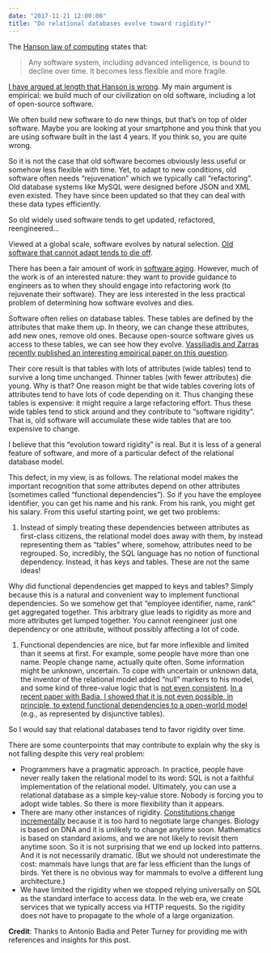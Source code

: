 ```yaml
---
date: "2017-11-21 12:00:00"
title: "Do relational databases evolve toward rigidity?"
---
```




The [Hanson law of computing](/lemire/blog/2015/07/03/would-an-artificial-intelligence-grow-old/) states that:

> Any software system, including advanced intelligence, is bound to decline over time. It becomes less flexible and more fragile.


[I have argued at length that Hanson is wrong](/lemire/blog/2015/07/03/would-an-artificial-intelligence-grow-old/). My main argument is empirical: we build much of our civilization on old software, including a lot of open-source software.

We often build new software to do new things, but that&rsquo;s on top of older software. Maybe you are looking at your smartphone and you think that you are using software built in the last 4 years. If you think so, you are quite wrong.

So it is not the case that old software becomes obviously less useful or somehow less flexible with time. Yet, to adapt to new conditions, old software often needs &ldquo;rejuvenation&rdquo; which we typically call &ldquo;refactoring&rdquo;. Old database systems like MySQL were designed before JSON and XML even existed. They have since been updated so that they can deal with these data types efficiently.

So old widely used software tends to get updated, refactored, reengineered&hellip;

Viewed at a global scale, software evolves by natural selection. [Old software that cannot adapt tends to die off](/lemire/blog/2016/11/23/software-evolves-by-natural-selection/).

There has been a fair amount of work in [software aging](http://wpage.unina.it/roberto.natella/papers/natella_aging_survey_2013.pdf). However, much of the work is of an interested nature: they want to provide guidance to engineers as to when they should engage into refactoring work (to rejuvenate their software). They are less interested in the less practical problem of determining how software evolves and dies.

Software often relies on database tables. These tables are defined by the attributes that make them up. In theory, we can change these attributes, add new ones, remove old ones. Because open-source software gives us access to these tables, we can see how they evolve. [Vassiliadis and Zarras recently published an interesting empirical paper on this question](https://link.springer.com/article/10.1007/s13740-017-0083-x).

Their core result is that tables with lots of attributes (wide tables) tend to survive a long time unchanged. Thinner tables (with fewer attributes) die young. Why is that? One reason might be that wide tables covering lots of attributes tend to have lots of code depending on it. Thus changing these tables is expensive: it might require a large refactoring effort. Thus these wide tables tend to stick around and they contribute to &ldquo;software rigidity&rdquo;. That is, old software will accumulate these wide tables that are too expensive to change.

I believe that this &ldquo;evolution toward rigidity&rdquo; is real. But it is less of a general feature of software, and more of a particular defect of the relational database model.

This defect, in my view, is as follows. The relational model makes the important recognition that some attributes depend on other attributes (sometimes called &ldquo;functional dependencies&rdquo;). So if you have the employee identifier, you can get his name and his rank. From his rank, you might get his salary. From this useful starting point, we get two problems:

1. Instead of simply treating these dependencies between attributes as first-class citizens, the relational model does away with them, by instead representing them as &ldquo;tables&rdquo; where, somehow, attributes need to be regrouped. So, incredibly, the SQL language has no notion of functional dependency. Instead, it has keys and tables. These are not the same ideas! 

Why did functional dependencies get mapped to keys and tables? Simply because this is a natural and convenient way to implement functional dependencies. So we somehow get that &ldquo;employee identifier, name, rank&rdquo; get aggregated together. This arbitrary glue leads to rigidity as more and more attributes get lumped together. You cannot reengineer just one dependency or one attribute, without possibly affecting a lot of code.
1. Functional dependencies are nice, but far more inflexible and limited than it seems at first. For example, some people have more than one name. People change name, actually quite often. Some information might be unknown, uncertain. To cope with uncertain or unknown data, the inventor of the relational model added &ldquo;null&rdquo; markers to his model, and some kind of three-value logic that is [not even consistent](/lemire/blog/2013/03/05/do-null-markers-in-sql-cause-harm/). [In a recent paper with Badia, I showed that it is not even possible, in principle, to extend functional dependencies to a open-world model](https://lemire.me/en/publication/arxiv1703.08198/) (e.g., as represented by disjunctive tables).


So I would say that relational databases tend to favor rigidity over time.

There are some counterpoints that may contribute to explain why the sky is not falling despite this very real problem:

- Programmers have a pragmatic approach. In practice, people have never really taken the relational model to its word: SQL is not a faithful implementation of the relational model. Ultimately, you can use a relational database as a simple key-value store. Nobody is forcing you to adopt wide tables. So there is more flexibility than it appears.
- There are many other instances of rigidity. [Constitutions change incrementally](http://www.nature.com/news/what-countries-constitutions-reveal-about-how-societies-evolve-1.23001) because it is too hard to negotiate large changes. Biology is based on DNA and it is unlikely to change anytime soon. Mathematics is based on standard axioms, and we are not likely to revisit them anytime soon. So it is not surprising that we end up locked into patterns. And it is not necessarily dramatic. (But we should not underestimate the cost: mammals have lungs that are far less efficient than the lungs of birds. Yet there is no obvious way for mammals to evolve a different lung architecture.)
- We have limited the rigidity when we stopped relying universally on SQL as the standard interface to access data. In the web era, we create services that we typically access via HTTP requests. So the rigidity does not have to propagate to the whole of a large organization.


__Credit__: Thanks to Antonio Badia and Peter Turney for providing me with references and insights for this post.

